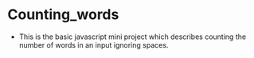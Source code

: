 # Counting_words
* This is the basic javascript mini project which describes counting the number of words in an input ignoring spaces.

